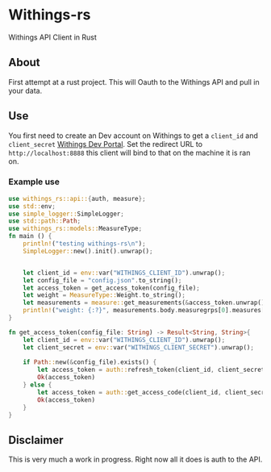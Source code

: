 # Withings-rs
Withings API Client in Rust

## About
First attempt at a rust project. This will Oauth to the Withings API and pull in your data.

## Use
You first need to create an Dev account on Withings to get a `client_id` and `client_secret` [Withings Dev Portal](https://developer.withings.com). Set the redirect URL to `http://localhost:8888` this client will bind to that on the machine it is ran on.

### Example use

```rust
use withings_rs::api::{auth, measure};
use std::env;
use simple_logger::SimpleLogger;
use std::path::Path;
use withings_rs::models::MeasureType;
fn main () {
    println!("testing withings-rs\n");
    SimpleLogger::new().init().unwrap();


    let client_id = env::var("WITHINGS_CLIENT_ID").unwrap();
    let config_file = "config.json".to_string();
    let access_token = get_access_token(config_file);
    let weight = MeasureType::Weight.to_string();
    let measurements = measure::get_measurements(&access_token.unwrap().to_string(), &client_id, "1", &weight, None, None, None, Some("1706108118")).unwrap();
    println!("weight: {:?}", measurements.body.measuregrps[0].measures[0].value);
}

fn get_access_token(config_file: String) -> Result<String, String>{
    let client_id = env::var("WITHINGS_CLIENT_ID").unwrap();
    let client_secret = env::var("WITHINGS_CLIENT_SECRET").unwrap();
    
    if Path::new(&config_file).exists() {
        let access_token = auth::refresh_token(client_id, client_secret);
        Ok(access_token)
    } else {
        let access_token = auth::get_access_code(client_id, client_secret);
        Ok(access_token)
    }
}
```

## Disclaimer
This is very much a work in progress. Right now all it does is auth to the API.